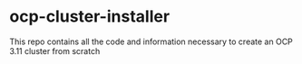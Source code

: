 # ocp-cluster-installer
This repo contains all the code and information necessary to create an OCP 3.11 cluster from scratch
